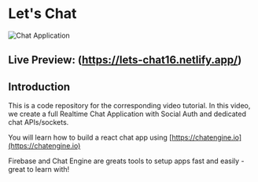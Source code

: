 # Let's Chat

![Chat Application](https://i.ibb.co/GJwyy9m/Bv9-Js3-QLOLY-HD.jpg)

## Live Preview: (https://lets-chat16.netlify.app/) 

## Introduction

This is a code repository for the corresponding video tutorial. In this video, we create a full Realtime Chat Application with Social Auth and dedicated chat APIs/sockets.

You will learn how to build a react chat app using [https://chatengine.io](https://chatengine.io)

Firebase and Chat Engine are greats tools to setup apps fast and easily - great to learn with!


